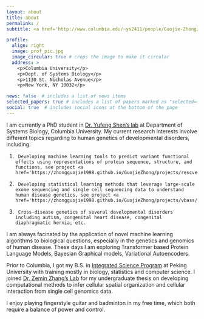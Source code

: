 ```yaml
---
layout: about
title: about
permalink: /
subtitle: <a href='http://www.columbia.edu/~ys2411/people/Guojie-Zhong/'>PhD Candidate</a>, <a href='https://systemsbiology.columbia.edu'>Department of Systems Biology</a>, Columbia University. 

profile:
  align: right
  image: prof_pic.jpg
  image_circular: true # crops the image to make it circular
  address: >
    <p>Columbia University</p>
    <p>Dept. of Systems Biology</p>
    <p>1130 St. Nicholas Avenue</p>
    <p>New York, NY 10032</p>

news: false  # includes a list of news items
selected_papers: true # includes a list of papers marked as "selected={true}"
social: true  # includes social icons at the bottom of the page
---
```


I am currently a PhD student in <a href='http://www.columbia.edu/~ys2411/'>Dr. Yufeng Shen’s lab</a> at Department of Systems Biology, Columbia University. My current research interests involve different topics regarding to human genetics of developmental disorders, including:
1.      Developing machine learning tools to predict variant functional effects using representations of protein sequence, structure, and functions, see project <a href='https://zhongguojie1998.github.io/GuojieZhong/projects/rescve/'>RESCVE</a>.
2.      Developing statistical learning methods that leverage large-scale exome sequencing and single cell sequencing data to understand human disease genetics, see project <a href='https://zhongguojie1998.github.io/GuojieZhong/projects/vbass/'>VBASS</a>.
3.      Cross-disease genetics of several developmental disorders including autism, congenital heart disease, congenital diaphragmatic hernia, etc.

I am always facinated by the application of novel machine learning algorithms to biological questions, especially in the genetics and genomics of human disease. These days I am exploring Transformer based Protein Language Models, Bayesian Graphical models, Variational Autoencoders.

Prior to Columbia, I got my B.S. in <a href='http://cqb.pku.edu.cn/cqben/'>Integrated Science Program</a> at Peking University with training mostly in biology, statistics and computer science. I joined <a href='http://cancer-pku.cn'>Dr. Zemin Zhang’s Lab</a> for my undergraduate thesis on developing computational methods to infer cellular spatial organization and cellular interaction from single cell genomics data.

I enjoy playing fingerstyle guitar and badminton in my free time, which both require a balance of power and  control.
